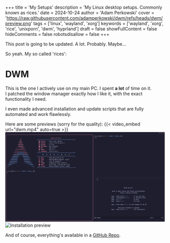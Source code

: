 +++
title = 'My Setups'
description = 'My Linux desktop setups. Commonly known as rices.'
date = 2024-10-24
author = 'Adam Perkowski'
cover = 'https://raw.githubusercontent.com/adamperkowski/dwm/refs/heads/dwm/preview.png'
tags = ['linux', 'wayland', 'xorg']
keywords = ['wayland', 'xorg', 'rice', 'unixporn', 'dwm', 'hyprland']
draft = false
showFullContent = false
hideComments = false
robotsdisallow = false
+++

This post is going to be updated. A lot. Probably. Maybe...

So yeah. My so called 'rices':

# DWM

This is the one I actively use on my main PC. I spent **a lot** of time on it.<br>
I patched the window manager exactly how I like it, with the exact functionality I need.

I even made advanced installation and update scripts that are fully automated and work flawlessly.

Here are some previews (sorry for the quality):
{{< video_embed url="dwm.mp4" auto=true >}}
![DWM preview](https://raw.githubusercontent.com/adamperkowski/dwm/refs/heads/dwm/preview.png)
![Installation preview](https://raw.githubusercontent.com/adamperkowski/dwm/refs/heads/dwm/install_preview.gif)

And of course, everything's available in a [GitHub Repo](https://github.com/adamperkowski/dwm).
